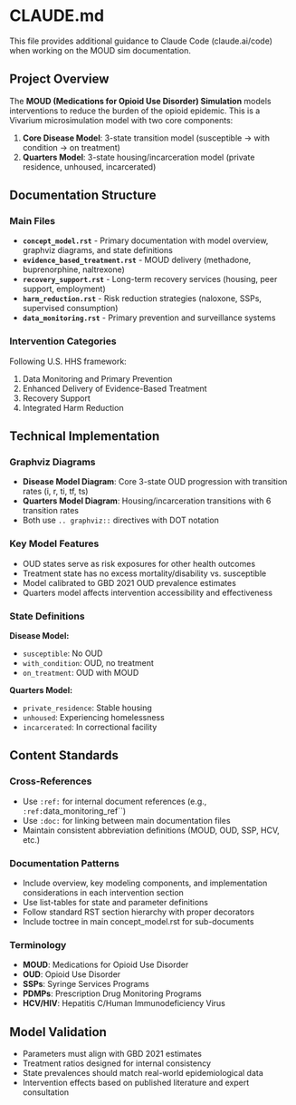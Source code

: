 # CLAUDE.md

This file provides additional guidance to Claude Code (claude.ai/code) when working on the MOUD sim documentation.

## Project Overview

The **MOUD (Medications for Opioid Use Disorder) Simulation** models interventions to reduce the burden of the opioid epidemic. This is a Vivarium microsimulation model with two core components:

1. **Core Disease Model**: 3-state transition model (susceptible → with condition → on treatment)
2. **Quarters Model**: 3-state housing/incarceration model (private residence, unhoused, incarcerated)

## Documentation Structure

### Main Files
- **`concept_model.rst`** - Primary documentation with model overview, graphviz diagrams, and state definitions
- **`evidence_based_treatment.rst`** - MOUD delivery (methadone, buprenorphine, naltrexone)
- **`recovery_support.rst`** - Long-term recovery services (housing, peer support, employment)  
- **`harm_reduction.rst`** - Risk reduction strategies (naloxone, SSPs, supervised consumption)
- **`data_monitoring.rst`** - Primary prevention and surveillance systems

### Intervention Categories
Following U.S. HHS framework:
1. Data Monitoring and Primary Prevention
2. Enhanced Delivery of Evidence-Based Treatment  
3. Recovery Support
4. Integrated Harm Reduction

## Technical Implementation

### Graphviz Diagrams
- **Disease Model Diagram**: Core 3-state OUD progression with transition rates (i, r, ti, tf, ts)
- **Quarters Model Diagram**: Housing/incarceration transitions with 6 transition rates
- Both use `.. graphviz::` directives with DOT notation

### Key Model Features
- OUD states serve as risk exposures for other health outcomes
- Treatment state has no excess mortality/disability vs. susceptible
- Model calibrated to GBD 2021 OUD prevalence estimates
- Quarters model affects intervention accessibility and effectiveness

### State Definitions
**Disease Model:**
- `susceptible`: No OUD
- `with_condition`: OUD, no treatment  
- `on_treatment`: OUD with MOUD

**Quarters Model:**
- `private_residence`: Stable housing
- `unhoused`: Experiencing homelessness
- `incarcerated`: In correctional facility

## Content Standards

### Cross-References
- Use `:ref:` for internal document references (e.g., `:ref:`data_monitoring_ref``)
- Use `:doc:` for linking between main documentation files
- Maintain consistent abbreviation definitions (MOUD, OUD, SSP, HCV, etc.)

### Documentation Patterns
- Include overview, key modeling components, and implementation considerations in each intervention section
- Use list-tables for state and parameter definitions
- Follow standard RST section hierarchy with proper decorators
- Include toctree in main concept_model.rst for sub-documents

### Terminology
- **MOUD**: Medications for Opioid Use Disorder
- **OUD**: Opioid Use Disorder  
- **SSPs**: Syringe Services Programs
- **PDMPs**: Prescription Drug Monitoring Programs
- **HCV/HIV**: Hepatitis C/Human Immunodeficiency Virus

## Model Validation
- Parameters must align with GBD 2021 estimates
- Treatment ratios designed for internal consistency
- State prevalences should match real-world epidemiological data
- Intervention effects based on published literature and expert consultation
